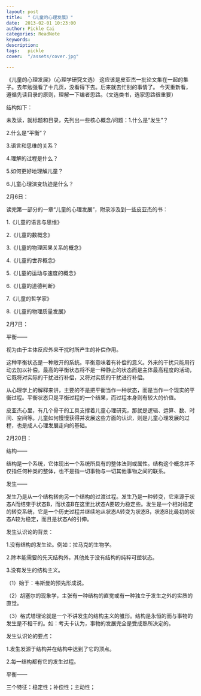 ```yaml
---
layout: post  
title:  "《儿童的心理发展》"
date:  2013-02-01 10:23:00
author: Pickle Cai  
categories: ReadNote  
keywords: 
description:   
tags:	pickle   
cover:  "/assets/cover.jpg"  

---
```


 《儿童的心理发展》（心理学研究文选） 这应该是皮亚杰一批论文集在一起的集子。去年勉强看了十几页，没看得下去。后来就去忙别的事情了。 今天重新看，遵循先读目录的原则，理解一下编者思路。（文选类书，选家思路很重要）

结构如下：

未及读，就标题和目录，先列出一些核心概念/问题：1.什么是“发生”？

2.什么是“平衡”？

3.语言和思维的关系？

4.理解的过程是什么？

5.如何更好地理解儿童？

6.儿童心理演变轨迹是什么？





2月6日：

读完第一部分的一章“儿童的心理发展”，附录涉及到一些皮亚杰的书：

1.《儿童的语言与思维》

2.《儿童的数概念》

3.《儿童的物理因果关系的概念》

4.《儿童的世界概念》

5.《儿童的运动与速度的概念》

6.《儿童的道德判断》

7.《儿童的哲学家》

8.《儿童的物理质量发展》





2月7日：

平衡——

视为由于主体反应外来干扰时所产生的补偿作用。

这种平衡状态是一种敞开的系统。平衡意味着有补偿的意义。外来的干扰只能用行动去加以补偿。最高的平衡状态将不是一种静止的状态而是主体最高程度的活动，它既将对实际的干扰进行补偿，又将对实质的干扰进行补偿。

从心理学上的解释来讲，主要的不是把平衡当作一种状态，而是当作一个现实的平衡过程。平衡状态只是平衡过程的一个结果，而过程本身则有较大的价值。





皮亚杰心里，有几个骨干的工具支撑着儿童心理研究，那就是逻辑、运算、数、时间、空间等。儿童如何慢慢获得并发展这些方面的认识，则是儿童心理发展的过程，也是成人心理发展走向的基础。





2月20日：

结构——

结构是一个系统，它体现出一个系统所具有的整体法则或属性。结构这个概念并不仅指任何种类的整体，也不是指一切事物与一切其他事物之间的联系。

发生——

发生乃是从一个结构转向另一个结构的过渡过程。发生乃是一种转变，它来源于状态A而结束于状态B，而状态B在这里比状态A要较为稳定些。发生是一个相对稳定的转变系统，它是一个历史过程并继续地从状态A转变为状态B，状态B比最初的状态A较为稳定，而且是状态A的引伸。





发生认识论的背景：

1.没有结构的发生论。例如：拉马克的生物学。

2.除本能需要的先天结构外，其他处于没有结构的纯粹可塑状态。

3.没有发生的结构主义。

（1）始于：韦斯曼的预先形成说。

（2）胡塞尔的现象学，主张有一种结构的直觉或有一种独立于发生之外的实质的直觉。

（3）格式塔理论就是一个不讲发生的结构主义的雏形。结构是永恒的而与事物的发生是不相干的。如：考夫卡认为，事物的发展完全是受成熟所决定的。





发生认识论的要点：

1.发生发源于结构并在结构中达到了它的顶点。

2.每一结构都有它的发生过程。





平衡——

三个特征：稳定性；补偿性；主动性；

																		

		    



